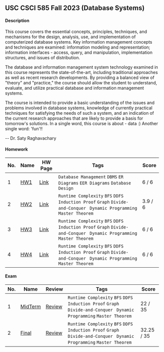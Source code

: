 ## USC CSCI 585 Fall 2023 (Database Systems)

#### Description
  This course covers the essential concepts, principles, techniques, and mechanisms for the design, analysis, use, and implementation of computerized database systems. Key information management concepts and techniques are examined: information modeling and representation; information interfaces - access, query, and manipulation, implementation structures, and issues of distribution.

  The database and information management system technology examined in this course represents the state-of-the-art, including traditional approaches as well as recent research developments. By providing a balanced view of "theory" and "practice," the course should allow the student to understand, evaluate, and utilize practical database and information management systems.

  The course is intended to provide a basic understanding of the issues and problems involved in database systems, knowledge of currently practical techniques for satisfying the needs of such a system, and an indication of the current research approaches that are likely to provide a basis for tomorrow's solutions.
In a single word, this course is about - data :) Another single word: 'fun'!!

  -- Dr. Saty Raghavachary


  #### Homework

|No.|    Name    | HW Page | Tags | Score   |
|---|------------|---------|------|---------|
|1| [HW1](https://github.com/MeerzaA/CSCI_585/blob/main/Homeworks/Assignment_01/) | [Link](https://github.com/MeerzaA/CSCI_585/blob/main/Homeworks/Assignment_01/CSCI585_Fall23_HW1.jpeg) | `Database Management` `DBMS` `ER Diagrams` `EER Diagrams` `Database Design` |6 / 6|
|2| [HW2](https://github.com/MeerzaA/CSCI_585/blob/main/Homeworks/Assignment_02/) | [Link](https://github.com/MeerzaA/CSCI_585/blob/main/Homeworks/Assignment_02/CSCI585_Fall23_HW2.jpeg) | `Runtime Complexity` `BFS` `DDFS` `Induction Proof` `Graph` `Divide-and-Conquer ` `Dynamic Programming` `Master Theorem` |3.9 / 6|
|3| [HW3](https://github.com/MeerzaA/CSCI_585/blob/main/Homeworks/Assignment_03/) | [Link](https://github.com/MeerzaA/CSCI_585/blob/main/Homeworks/Assignment_03/CSCI585_Fall23_HW3.jpeg) | `Runtime Complexity` `BFS` `DDFS` `Induction Proof` `Graph` `Divide-and-Conquer ` `Dynamic Programming` `Master Theorem` |6 / 6|
|4| [HW4](https://github.com/MeerzaA/CSCI_585/blob/main/Homeworks/Assignment_04/) | [Link](https://github.com/MeerzaA/CSCI_585/blob/main/Homeworks/Assignment_04/CSCI585_Fall23_HW4_ML.jpeg) | `Runtime Complexity` `BFS` `DDFS` `Induction Proof` `Graph` `Divide-and-Conquer ` `Dynamic Programming` `Master Theorem` |6 / 6|



#### Exam

|No.|    Name    | Review | Tags | Score |
|---|------------|--------|------|-------|
|1| [MidTerm](https://github.com/MeerzaA/CSCI_585/tree/main/Exams/CSCI585_Midterm_Fall_2023) | [Review](https://github.com/MeerzaA/CSCI_585/blob/main/Exams/CSCI585_Midterm_Fall_2023/CSCI585_Midterm_Review.pdf) | `Runtime Complexity` `BFS` `DDFS` `Induction Proof` `Graph` `Divide-and-Conquer ` `Dynamic Programming` `Master Theorem` | 22 / 35 |
|2| [Final](https://github.com/MeerzaA/CSCI_585/tree/main/Exams/CSCI585_Final_Fall_2023) | [Review](https://github.com/MeerzaA/CSCI_585/blob/main/Exams/CSCI585_Final_Fall_2023/CSCI585_Final_Review.pdf) | `Runtime Complexity` `BFS` `DDFS` `Induction Proof` `Graph` `Divide-and-Conquer ` `Dynamic Programming` `Master Theorem`| 32.25 / 35 |
